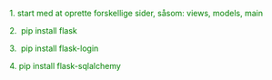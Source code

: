 <span class="colour" style="color:rgb(0, 128, 0)">1\. start med at oprette forskellige sider\, såsom: views\, models\, main</span>

<span class="colour" style="color:rgb(0, 128, 0)">2\.  pip install flask</span>

<span class="colour" style="color:rgb(0, 128, 0)">3.  pip install flask-login</span>

<span class="colour" style="color:rgb(0, 128, 0)">4. pip install flask-sqlalchemy</span>